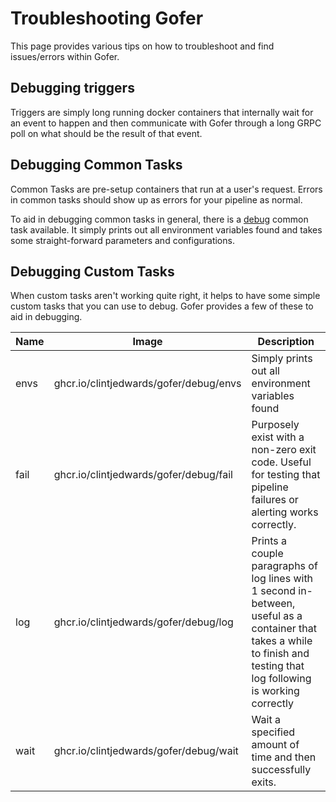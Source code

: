 # Troubleshooting Gofer

This page provides various tips on how to troubleshoot and find issues/errors within Gofer.

## Debugging triggers

Triggers are simply long running docker containers that internally wait for an event to happen and then communicate with Gofer through a long GRPC poll on what should be the result of that event.

<!-- TODO(clintjedwards): Provide a debug Gofer trigger-->

## Debugging Common Tasks

Common Tasks are pre-setup containers that run at a user's request. Errors in common tasks should show up as errors for your pipeline as normal.

To aid in debugging common tasks in general, there is a [debug](./ref/common_tasks/debug.md) common task available. It simply prints out all environment variables found and takes some straight-forward parameters and configurations.

## Debugging Custom Tasks

When custom tasks aren't working quite right, it helps to have some simple custom tasks that you can use to debug. Gofer provides a few of these to aid in debugging.

| Name | Image                                  | Description                                                                                                                                                              |
| ---- | -------------------------------------- | ------------------------------------------------------------------------------------------------------------------------------------------------------------------------ |
| envs | ghcr.io/clintjedwards/gofer/debug/envs | Simply prints out all environment variables found                                                                                                                        |
| fail | ghcr.io/clintjedwards/gofer/debug/fail | Purposely exist with a non-zero exit code. Useful for testing that pipeline failures or alerting works correctly.                                                        |
| log  | ghcr.io/clintjedwards/gofer/debug/log  | Prints a couple paragraphs of log lines with 1 second in-between, useful as a container that takes a while to finish and testing that log following is working correctly |
| wait | ghcr.io/clintjedwards/gofer/debug/wait | Wait a specified amount of time and then successfully exits.                                                                                                             |
